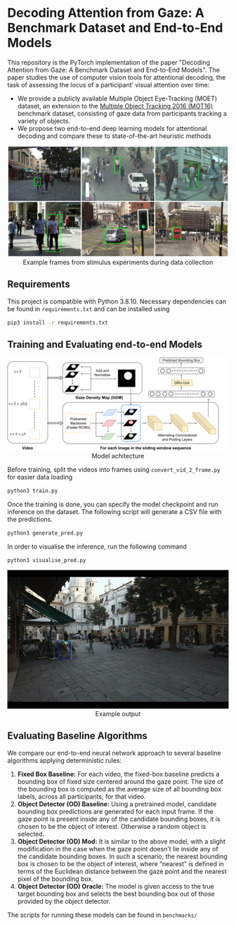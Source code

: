 # Decoding Attention from Gaze: A Benchmark Dataset and End-to-End Models

This repository is the PyTorch implementation of the paper "Decoding Attention from Gaze: A Benchmark Dataset and End-to-End Models". The paper studies the use of computer vision tools for attentional decoding, the task of assessing the locus of a participant’ visual attention over time:

 - We provide a publicly available Multiple Object Eye-Tracking (MOET) dataset, an extension to the [Multiple Object Tracking 2016 (MOT16)](https://motchallenge.net/data/MOT16/) benchmark dataset, consisting of gaze data from participants tracking a variety of objects.
 - We propose two end-to-end deep learning models for attentional decoding and compare these to state-of-the-art heuristic methods

<p align="center">
<img src="assets/example_imgs.jpg" alt="error" border="0"><br>Example frames from stimulus experiments during data collection
</p>

## Requirements

This project is compatible with Python 3.8.10. Necessary dependencies can be found in `requirements.txt` and can be installed using

```bash
pip3 install -r requirements.txt
```

## Training and Evaluating end-to-end Models

<p align="center">
<img src="assets/model_arch.jpg" alt="error" border="0"><br>Model achitecture
</p>

Before training, split the videos into frames using `convert_vid_2_frame.py` for easier data loading

```bash
python3 train.py
```

Once the training is done, you can specify the model checkpoint and run inference on the dataset. The following script will generate a CSV file with the predictions.

```bash
python3 generate_pred.py
```

In order to visualise the inference, run the following command

```bash
python3 visualise_pred.py
```
<p align="center">
<img src="assets/example-out.gif" alt="error" border="0"><br>Example output
</p>

## Evaluating Baseline Algorithms

We compare our end-to-end neural network approach to several baseline algorithms applying deterministic rules:

1. **Fixed Box Baseline:** For each video, the fixed-box baseline predicts a bounding box of fixed size centered around the gaze point. The size of the bounding box is computed as the average size of all bounding box labels, across all participants, for that video.
2. **Object Detector (OD) Baseline:** Using a pretrained model, candidate bounding box predictions are generated for each input frame. If the gaze point is present inside any of the candidate bounding boxes, it is chosen to be the object of interest. Otherwise a random object is selected.
3. **Object Detector (OD) Mod:** It is similar to the above model, with a slight modification in the case when the gaze point doesn’t lie inside any of the candidate bounding boxes. In such a scenario, the nearest bounding box is chosen to be the object of interest, where “nearest” is defined in terms of the Euclidean distance between the gaze point and the nearest pixel of the bounding box.
4. **Object Detector (OD) Oracle:** The model is given access to the true target bounding box and selects the best bounding box out of those provided by the object detector.

The scripts for running these models can be found in `benchmarks/`
